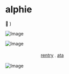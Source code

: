 # alphie
🍷 ) 

![Image](https://github.com/user-attachments/assets/3981062b-afae-4379-91ec-cbc2fadaeeb4)

![Image](https://github.com/user-attachments/assets/6b9907e7-967c-4410-a6c4-2720fb570bcc)

ㅤㅤㅤㅤ ㅤ  ㅤㅤㅤ[rentry](https://rentry.co/toonpickles) 𓈒 [ata](https://alfredalfer.atabook.org/)

![Image](https://github.com/user-attachments/assets/87772a11-2f3a-4a0a-9359-35f534978fe3)
